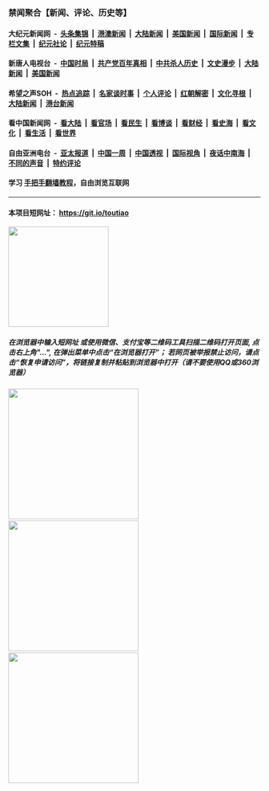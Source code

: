 ### 禁闻聚合【新闻、评论、历史等】

#### 大纪元新闻网 &nbsp;-&nbsp; [头条集锦](indexes/E头条集锦.md?t=02292302) &nbsp;|&nbsp; [港澳新闻](indexes/E港澳新闻.md?t=02292302)  &nbsp;|&nbsp; [大陆新闻](indexes/E大陆新闻.md?t=02292302) &nbsp;|&nbsp; [美国新闻](indexes/E美国新闻.md?t=02292302) &nbsp;|&nbsp; [国际新闻](indexes/E国际新闻.md?t=02292302) &nbsp;|&nbsp; [专栏文集](indexes/E专栏文集.md?t=02292302) &nbsp;|&nbsp; [纪元社论](indexes/E纪元社论.md?t=02292302) &nbsp;|&nbsp; [纪元特稿](indexes/E纪元特稿.md?t=02292302) 

#### 新唐人电视台 &nbsp;-&nbsp; [中国时局](indexes/N中国时局.md?t=02292302) &nbsp;|&nbsp; [共产党百年真相](indexes/N共产党百年真相.md?t=02292302) &nbsp;|&nbsp; [中共杀人历史](indexes/N中共杀人历史.md?t=02292302) &nbsp;|&nbsp; [文史漫步](indexes/N文史漫步.md?t=02292302) &nbsp;|&nbsp; [大陆新闻](indexes/N大陆新闻.md?t=02292302) &nbsp;|&nbsp; [美国新闻](indexes/N美国新闻.md?t=02292302)

#### 希望之声SOH &nbsp;-&nbsp; [热点追踪](indexes/H热点追踪.md?t=02292302) &nbsp;|&nbsp; [名家谈时事](indexes/H名家谈时事.md?t=02292302) &nbsp;|&nbsp; [个人评论](indexes/H个人评论.md?t=02292302)  &nbsp;|&nbsp; [红朝解密](indexes/H红朝解密.md?t=02292302) &nbsp;|&nbsp; [文化寻根](indexes/H文化寻根.md?t=02292302) &nbsp;|&nbsp; [大陆新闻](indexes/H大陆新闻.md?t=02292302) &nbsp;|&nbsp; [港台新闻](indexes/H港台新闻.md?t=02292302)

#### 看中国新闻网 &nbsp;-&nbsp; [看大陆](indexes/S看大陆.md?t=02292302) &nbsp;|&nbsp; [看官场](indexes/S看官场.md?t=02292302) &nbsp;|&nbsp; [看民生](indexes/S看民生.md?t=02292302)  &nbsp;|&nbsp; [看博谈](indexes/S看博谈.md?t=02292302) &nbsp;|&nbsp; [看财经](indexes/S看财经.md?t=02292302) &nbsp;|&nbsp; [看史海](indexes/S看史海.md?t=02292302) &nbsp;|&nbsp; [看文化](indexes/S看文化.md?t=02292302) &nbsp;|&nbsp; [看生活](indexes/S看生活.md?t=02292302) &nbsp;|&nbsp; [看世界](indexes/S看世界.md?t=02292302)

#### 自由亚洲电台 &nbsp;-&nbsp; [亚太报道](indexes/R亚太报道.md?t=02292302) &nbsp;|&nbsp; [中国一周](indexes/R中国一周.md?t=02292302) &nbsp;|&nbsp; [中国透视](indexes/R中国透视.md?t=02292302)  &nbsp;|&nbsp; [国际视角](indexes/R国际视角.md?t=02292302) &nbsp;|&nbsp; [夜话中南海](indexes/R夜话中南海.md?t=02292302) &nbsp;|&nbsp; [不同的声音](indexes/R不同的声音.md?t=02292302) &nbsp;|&nbsp; [特约评论](indexes/R特约评论.md?t=02292302)

#### 学习 [手把手翻墙教程](https://github.com/gfw-breaker/guides/wiki)，自由浏览互联网

----

#### 本项目短网址： https://git.io/toutiao
<img src="https://raw.githubusercontent.com/gfw-breaker/banned-news/master/scripts/img/qr.png" width="200px"/>  

##### 在浏览器中输入短网址 或使用微信、支付宝等二维码工具扫描二维码打开页面, 点击右上角"...", 在弹出菜单中点击“在浏览器打开”； 若网页被举报禁止访问，请点击“恢复申请访问”，将链接复制并粘贴到浏览器中打开（请不要使用QQ或360浏览器）

<img src="https://raw.githubusercontent.com/gfw-breaker/banned-news/master/scripts/img/1.png" width="260px"/> &nbsp; <img src="https://raw.githubusercontent.com/gfw-breaker/banned-news/master/scripts/img/2.png" width="260px"/> &nbsp; <img src="https://raw.githubusercontent.com/gfw-breaker/banned-news/master/scripts/img/3.png" width="260px"/>
